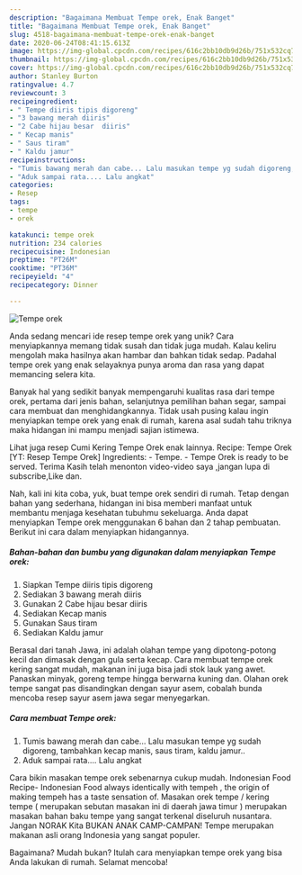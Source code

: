 ```yaml
---
description: "Bagaimana Membuat Tempe orek, Enak Banget"
title: "Bagaimana Membuat Tempe orek, Enak Banget"
slug: 4518-bagaimana-membuat-tempe-orek-enak-banget
date: 2020-06-24T08:41:15.613Z
image: https://img-global.cpcdn.com/recipes/616c2bb10db9d26b/751x532cq70/tempe-orek-foto-resep-utama.jpg
thumbnail: https://img-global.cpcdn.com/recipes/616c2bb10db9d26b/751x532cq70/tempe-orek-foto-resep-utama.jpg
cover: https://img-global.cpcdn.com/recipes/616c2bb10db9d26b/751x532cq70/tempe-orek-foto-resep-utama.jpg
author: Stanley Burton
ratingvalue: 4.7
reviewcount: 3
recipeingredient:
- " Tempe diiris tipis digoreng"
- "3 bawang merah diiris"
- "2 Cabe hijau besar  diiris"
- " Kecap manis"
- " Saus tiram"
- " Kaldu jamur"
recipeinstructions:
- "Tumis bawang merah dan cabe... Lalu masukan tempe yg sudah digoreng, tambahkan kecap manis, saus tiram, kaldu jamur.."
- "Aduk sampai rata.... Lalu angkat"
categories:
- Resep
tags:
- tempe
- orek

katakunci: tempe orek 
nutrition: 234 calories
recipecuisine: Indonesian
preptime: "PT26M"
cooktime: "PT36M"
recipeyield: "4"
recipecategory: Dinner

---
```



![Tempe orek](https://img-global.cpcdn.com/recipes/616c2bb10db9d26b/751x532cq70/tempe-orek-foto-resep-utama.jpg)

Anda sedang mencari ide resep tempe orek yang unik? Cara menyiapkannya memang tidak susah dan tidak juga mudah. Kalau keliru mengolah maka hasilnya akan hambar dan bahkan tidak sedap. Padahal tempe orek yang enak selayaknya punya aroma dan rasa yang dapat memancing selera kita.

Banyak hal yang sedikit banyak mempengaruhi kualitas rasa dari tempe orek, pertama dari jenis bahan, selanjutnya pemilihan bahan segar, sampai cara membuat dan menghidangkannya. Tidak usah pusing kalau ingin menyiapkan tempe orek yang enak di rumah, karena asal sudah tahu triknya maka hidangan ini mampu menjadi sajian istimewa.

Lihat juga resep Cumi Kering Tempe Orek enak lainnya. Recipe: Tempe Orek [YT: Resep Tempe Orek] Ingredients: - Tempe. - Tempe Orek is ready to be served. Terima Kasih telah menonton video-video saya ,jangan lupa di subscribe,Like dan.


Nah, kali ini kita coba, yuk, buat tempe orek sendiri di rumah. Tetap dengan bahan yang sederhana, hidangan ini bisa memberi manfaat untuk membantu menjaga kesehatan tubuhmu sekeluarga. Anda dapat menyiapkan Tempe orek menggunakan 6 bahan dan 2 tahap pembuatan. Berikut ini cara dalam menyiapkan hidangannya.

<!--inarticleads1-->

##### Bahan-bahan dan bumbu yang digunakan dalam menyiapkan Tempe orek:

1. Siapkan  Tempe diiris tipis digoreng
1. Sediakan 3 bawang merah diiris
1. Gunakan 2 Cabe hijau besar  diiris
1. Sediakan  Kecap manis
1. Gunakan  Saus tiram
1. Sediakan  Kaldu jamur


Berasal dari tanah Jawa, ini adalah olahan tempe yang dipotong-potong kecil dan dimasak dengan gula serta kecap. Cara membuat tempe orek kering sangat mudah, makanan ini juga bisa jadi stok lauk yang awet. Panaskan minyak, goreng tempe hingga berwarna kuning dan. Olahan orek tempe sangat pas disandingkan dengan sayur asem, cobalah bunda mencoba resep sayur asem jawa segar menyegarkan. 

<!--inarticleads2-->

##### Cara membuat Tempe orek:

1. Tumis bawang merah dan cabe... Lalu masukan tempe yg sudah digoreng, tambahkan kecap manis, saus tiram, kaldu jamur..
1. Aduk sampai rata.... Lalu angkat


Cara bikin masakan tempe orek sebenarnya cukup mudah. Indonesian Food Recipe- Indonesian Food always identically with tempeh , the origin of making tempeh has a taste sensation of. Masakan orek tempe / kering tempe ( merupakan sebutan masakan ini di daerah jawa timur ) merupakan masakan bahan baku tempe yang sangat terkenal diseluruh nusantara. Jangan NORAK Kita BUKAN ANAK CAMP-CAMPAN! Tempe merupakan makanan asli orang Indonesia yang sangat populer. 

Bagaimana? Mudah bukan? Itulah cara menyiapkan tempe orek yang bisa Anda lakukan di rumah. Selamat mencoba!
